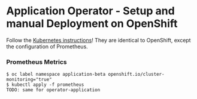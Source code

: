 # Application Operator - Setup and manual Deployment on OpenShift

Follow the [Kubernetes instructions](AppSetupManual.md)! They are identical to OpenShift, except the configuration of Prometheus.

### Prometheus Metrics

```
$ oc label namespace application-beta openshift.io/cluster-monitoring="true"
$ kubectl apply -f prometheus
TODO: same for operator-application
```
